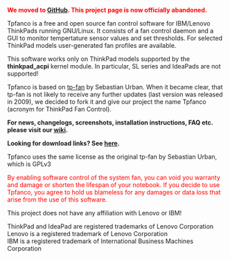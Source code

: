 <font color='red'> <b>We moved to <a href='http://github.com/tpfanco'>GitHub</a>. This project page is now officially abandoned.</b></font>

Tpfanco is a free and open source fan control software for IBM/Lenovo ThinkPads running GNU/Linux. It consists of a fan control daemon and a GUI to monitor tempertature sensor values and set thresholds. For selected ThinkPad models user-generated fan profiles are available.

This software works only on ThinkPad models supported by the **thinkpad\_acpi** kernel module. In particular, SL series and IdeaPads are not supported!

Tpfanco is based on [tp-fan](http://www.gambitchess.org/mediawiki/index.php) by Sebastian Urban. When it became clear, that tp-fan is not likely to receive any further updates (last version was released in 2009), we decided to fork it and give our project the name Tpfanco (acronym for ThinkPad Fan Control).

**For news, changelogs, screenshots, installation instructions, FAQ etc. please visit our [wiki](http://code.google.com/p/tpfanco/wiki/Welcome?tm=6).**

**Looking for download links? See [here](https://code.google.com/p/tpfanco/wiki/Installation).**

Tpfanco uses the same license as the original tp-fan by Sebastian Urban, which is GPLv3


<font color='red'> By enabling software control of the system fan, you can void you warranty and damage or shorten the lifespan of your notebook. If you decide to use Tpfanco, you agree to hold us blameless for any damages or data loss that arise from the use of this software.</font>

This project does not have any affiliation with Lenovo or IBM!

ThinkPad and IdeaPad are registered trademarks of Lenovo Corporation<br>
Lenovo is a registered trademark of Lenovo Corporation<br>
IBM is a registered trademark of International Business Machines Corporation